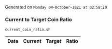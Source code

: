 Generated on `Monday 04-October-2021 at 02:58:20`

### Current to Target Coin Ratio
`current_coin_ratio.sh`

Date|Current|Target|Ratio
---|---|---|---

